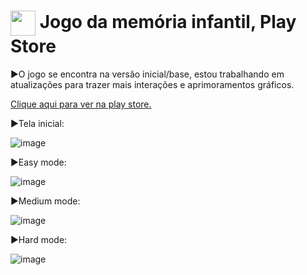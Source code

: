 <h1>
    <a href="https://www.linkedin.com/in/victor-forjaz-2745121bb/">
     <img align="center" width="40px" src="https://vcforjaz.github.io/Meus-Projetos/favicon.ico"></a>
    <span>Jogo da memória infantil, Play Store</span>
</h1>

►O jogo se encontra na versão inicial/base, estou trabalhando em atualizações para trazer mais interações e aprimoramentos gráficos.

<a href="https://play.google.com/store/apps/details?id=appinventor.ai_victorforjaz19.Jogo_da_memoria_kids&pli=1">Clique aqui para ver na play store.</a>

►Tela inicial:

![image](https://github.com/Vcforjaz/JogoDaMemoriaKids/blob/main/jogoDaMemoriaAppInicio.jpeg?raw=true)

►Easy mode:

![image](https://github.com/Vcforjaz/JogoDaMemoriaKids/blob/main/jogoDaMemoriaAppEasy.jpeg?raw=true)

►Medium mode:

![image](https://github.com/Vcforjaz/JogoDaMemoriaKids/blob/main/jogoDaMemoriaAppM%C3%A9dio.jpeg?raw=true)

►Hard mode:

![image](https://github.com/Vcforjaz/JogoDaMemoriaKids/blob/main/jogoDaMemoriaAppHard.jpeg?raw=true)
